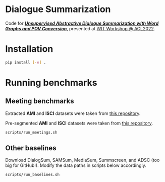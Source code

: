 # Dialogue Summarization

Code for [**_Unsupervised Abstractive Dialogue Summarization with Word Graphs and POV Conversion_**](https://aclanthology.org/2022.wit-1.1/), presented at [WIT Workshop @ ACL2022](https://megagon.ai/2nd-workshop-on-deriving-insights-from-user-generated-text-wit/).


# Installation
```bash
pip install [-e] .
```

# Running benchmarks

## Meeting benchmarks

Extracted **AMI** and **ISCI** datasets were taken from [this repository](https://github.com/xcfcode/meeting_summarization_dataset).

Pre-segmented **AMI** and **ISCI** datasets were taken from [this repository](https://bitbucket.org/dascim/acl2018_abssumm/src/master/).

```bash
scripts/run_meetings.sh
```

## Other baselines

Download DialogSum, SAMSum, MediaSum, Summscreen, and ADSC (too big for GitHub!). Modify the data paths in scripts below accordingly.

```bash
scripts/run_baselines.sh
```
